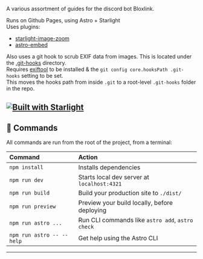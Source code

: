 A various assortment of guides for the discord bot Bloxlink.

Runs on Github Pages, using Astro + Starlight <br/>
Uses plugins:

- [starlight-image-zoom](https://github.com/HiDeoo/starlight-image-zoom)
- [astro-embed](https://github.com/delucis/astro-embed)

Also uses a git hook to scrub EXIF data from images. This is located under the [.git-hooks](/.git-hooks) directory. <br>
Requires [exiftool](https://exiftool.org/) to be installed & the `git config core.hooksPath .git-hooks` setting to be set. <br>
This moves the hooks path from inside `.git` to a root-level `.git-hooks` folder in the repo.

## [![Built with Starlight](https://astro.badg.es/v2/built-with-starlight/tiny.svg)](https://starlight.astro.build)

## 🧞 Commands

All commands are run from the root of the project, from a terminal:

| Command                   | Action                                           |
| :------------------------ | :----------------------------------------------- |
| `npm install`             | Installs dependencies                            |
| `npm run dev`             | Starts local dev server at `localhost:4321`      |
| `npm run build`           | Build your production site to `./dist/`          |
| `npm run preview`         | Preview your build locally, before deploying     |
| `npm run astro ...`       | Run CLI commands like `astro add`, `astro check` |
| `npm run astro -- --help` | Get help using the Astro CLI                     |

---
